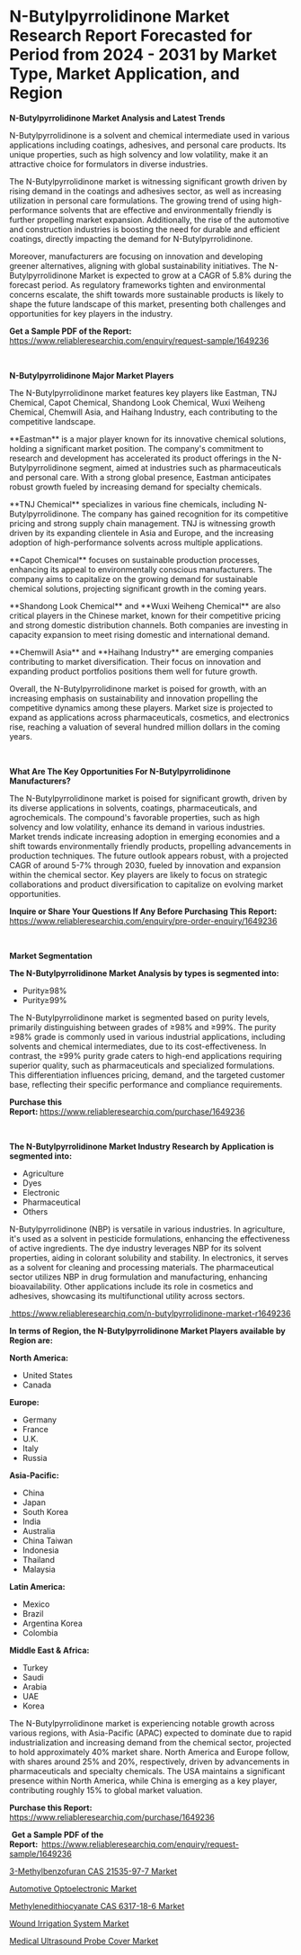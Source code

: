 <p><h1>N-Butylpyrrolidinone Market Research Report Forecasted for Period from 2024 -  2031 by Market Type, Market Application, and Region</h1></p><p><strong>N-Butylpyrrolidinone Market Analysis and Latest Trends</strong></p>
<p><p>N-Butylpyrrolidinone is a solvent and chemical intermediate used in various applications including coatings, adhesives, and personal care products. Its unique properties, such as high solvency and low volatility, make it an attractive choice for formulators in diverse industries.</p><p>The N-Butylpyrrolidinone market is witnessing significant growth driven by rising demand in the coatings and adhesives sector, as well as increasing utilization in personal care formulations. The growing trend of using high-performance solvents that are effective and environmentally friendly is further propelling market expansion. Additionally, the rise of the automotive and construction industries is boosting the need for durable and efficient coatings, directly impacting the demand for N-Butylpyrrolidinone.</p><p>Moreover, manufacturers are focusing on innovation and developing greener alternatives, aligning with global sustainability initiatives. The N-Butylpyrrolidinone Market is expected to grow at a CAGR of 5.8% during the forecast period. As regulatory frameworks tighten and environmental concerns escalate, the shift towards more sustainable products is likely to shape the future landscape of this market, presenting both challenges and opportunities for key players in the industry.</p></p>
<p><strong>Get a Sample PDF of the Report:&nbsp;</strong> <a href="https://www.reliableresearchiq.com/enquiry/request-sample/1649236?utm_campaign=1404&utm_medium=2&utm_source=Github&utm_content=ia&utm_term=15102024&utm_id=n-butylpyrrolidinone">https://www.reliableresearchiq.com/enquiry/request-sample/1649236</a></p>
<p>&nbsp;</p>
<p><strong>N-Butylpyrrolidinone Major Market Players</strong></p>
<p><p>The N-Butylpyrrolidinone market features key players like Eastman, TNJ Chemical, Capot Chemical, Shandong Look Chemical, Wuxi Weiheng Chemical, Chemwill Asia, and Haihang Industry, each contributing to the competitive landscape.</p><p>**Eastman** is a major player known for its innovative chemical solutions, holding a significant market position. The company's commitment to research and development has accelerated its product offerings in the N-Butylpyrrolidinone segment, aimed at industries such as pharmaceuticals and personal care. With a strong global presence, Eastman anticipates robust growth fueled by increasing demand for specialty chemicals.</p><p>**TNJ Chemical** specializes in various fine chemicals, including N-Butylpyrrolidinone. The company has gained recognition for its competitive pricing and strong supply chain management. TNJ is witnessing growth driven by its expanding clientele in Asia and Europe, and the increasing adoption of high-performance solvents across multiple applications.</p><p>**Capot Chemical** focuses on sustainable production processes, enhancing its appeal to environmentally conscious manufacturers. The company aims to capitalize on the growing demand for sustainable chemical solutions, projecting significant growth in the coming years.</p><p>**Shandong Look Chemical** and **Wuxi Weiheng Chemical** are also critical players in the Chinese market, known for their competitive pricing and strong domestic distribution channels. Both companies are investing in capacity expansion to meet rising domestic and international demand.</p><p>**Chemwill Asia** and **Haihang Industry** are emerging companies contributing to market diversification. Their focus on innovation and expanding product portfolios positions them well for future growth.</p><p>Overall, the N-Butylpyrrolidinone market is poised for growth, with an increasing emphasis on sustainability and innovation propelling the competitive dynamics among these players. Market size is projected to expand as applications across pharmaceuticals, cosmetics, and electronics rise, reaching a valuation of several hundred million dollars in the coming years.</p></p>
<p>&nbsp;</p>
<p><strong>What Are The Key Opportunities For N-Butylpyrrolidinone Manufacturers?</strong></p>
<p><p>The N-Butylpyrrolidinone market is poised for significant growth, driven by its diverse applications in solvents, coatings, pharmaceuticals, and agrochemicals. The compound's favorable properties, such as high solvency and low volatility, enhance its demand in various industries. Market trends indicate increasing adoption in emerging economies and a shift towards environmentally friendly products, propelling advancements in production techniques. The future outlook appears robust, with a projected CAGR of around 5-7% through 2030, fueled by innovation and expansion within the chemical sector. Key players are likely to focus on strategic collaborations and product diversification to capitalize on evolving market opportunities.</p></p>
<p><strong>Inquire or Share Your Questions If Any Before Purchasing This Report:</strong> <a href="https://www.reliableresearchiq.com/enquiry/pre-order-enquiry/1649236?utm_campaign=1404&utm_medium=2&utm_source=Github&utm_content=ia&utm_term=15102024&utm_id=n-butylpyrrolidinone">https://www.reliableresearchiq.com/enquiry/pre-order-enquiry/1649236</a></p>
<p>&nbsp;</p>
<p><strong>Market Segmentation</strong></p>
<p><strong>The N-Butylpyrrolidinone Market Analysis by types is segmented into:</strong></p>
<p><ul><li>Purity≥98%</li><li>Purity≥99%</li></ul></p>
<p><p>The N-Butylpyrrolidinone market is segmented based on purity levels, primarily distinguishing between grades of ≥98% and ≥99%. The purity ≥98% grade is commonly used in various industrial applications, including solvents and chemical intermediates, due to its cost-effectiveness. In contrast, the ≥99% purity grade caters to high-end applications requiring superior quality, such as pharmaceuticals and specialized formulations. This differentiation influences pricing, demand, and the targeted customer base, reflecting their specific performance and compliance requirements.</p></p>
<p><strong>Purchase this Report:&nbsp;</strong><a href="https://www.reliableresearchiq.com/purchase/1649236?utm_campaign=1404&utm_medium=2&utm_source=Github&utm_content=ia&utm_term=15102024&utm_id=n-butylpyrrolidinone">https://www.reliableresearchiq.com/purchase/1649236</a></p>
<p>&nbsp;</p>
<p><strong>The N-Butylpyrrolidinone Market Industry Research by Application is segmented into:</strong></p>
<p><ul><li>Agriculture</li><li>Dyes</li><li>Electronic</li><li>Pharmaceutical</li><li>Others</li></ul></p>
<p><p>N-Butylpyrrolidinone (NBP) is versatile in various industries. In agriculture, it's used as a solvent in pesticide formulations, enhancing the effectiveness of active ingredients. The dye industry leverages NBP for its solvent properties, aiding in colorant solubility and stability. In electronics, it serves as a solvent for cleaning and processing materials. The pharmaceutical sector utilizes NBP in drug formulation and manufacturing, enhancing bioavailability. Other applications include its role in cosmetics and adhesives, showcasing its multifunctional utility across sectors.</p></p>
<p><a href="https://www.reliableresearchiq.com/n-butylpyrrolidinone-market-r1649236?utm_campaign=1404&utm_medium=2&utm_source=Github&utm_content=ia&utm_term=15102024&utm_id=n-butylpyrrolidinone">&nbsp;https://www.reliableresearchiq.com/n-butylpyrrolidinone-market-r1649236</a></p>
<p><strong>In terms of Region, the N-Butylpyrrolidinone Market Players available by Region are:</strong></p>
<p>
    <p> <strong> North America: </strong>
        <ul>
            <li>United States</li>
            <li>Canada</li>
        </ul>
        </p> 
    <p> <strong> Europe: </strong>
        <ul>
            <li>Germany</li>
            <li>France</li>
            <li>U.K.</li>
            <li>Italy</li>
            <li>Russia</li>
        </ul>
        </p> 
    <p> <strong> Asia-Pacific: </strong>
        <ul>
            <li>China</li>
            <li>Japan</li>
            <li>South Korea</li>
            <li>India</li>
            <li>Australia</li>
            <li>China Taiwan</li>
            <li>Indonesia</li>
            <li>Thailand</li>
            <li>Malaysia</li>
        </ul>
        </p> 
    <p> <strong> Latin America: </strong>
        <ul>
            <li>Mexico</li>
            <li>Brazil</li>
            <li>Argentina Korea</li>
            <li>Colombia</li>
        </ul>
        </p> 
    <p> <strong> Middle East & Africa: </strong>
        <ul>
            <li>Turkey</li>
            <li>Saudi</li>
            <li>Arabia</li>
            <li>UAE</li>
            <li>Korea</li>
        </ul>
    </p>
    </p>
<p><p>The N-Butylpyrrolidinone market is experiencing notable growth across various regions, with Asia-Pacific (APAC) expected to dominate due to rapid industrialization and increasing demand from the chemical sector, projected to hold approximately 40% market share. North America and Europe follow, with shares around 25% and 20%, respectively, driven by advancements in pharmaceuticals and specialty chemicals. The USA maintains a significant presence within North America, while China is emerging as a key player, contributing roughly 15% to global market valuation.</p></p>
<p><strong>Purchase this Report: </strong><a href="https://www.reliableresearchiq.com/purchase/1649236?utm_campaign=1404&utm_medium=2&utm_source=Github&utm_content=ia&utm_term=15102024&utm_id=n-butylpyrrolidinone">https://www.reliableresearchiq.com/purchase/1649236</a></p>
<p>&nbsp;<strong>Get a Sample PDF of the Report:&nbsp;&nbsp;</strong><a href="https://www.reliableresearchiq.com/enquiry/request-sample/1649236?utm_campaign=1404&utm_medium=2&utm_source=Github&utm_content=ia&utm_term=15102024&utm_id=n-butylpyrrolidinone">https://www.reliableresearchiq.com/enquiry/request-sample/1649236</a></p>
<p><strong></strong></p>
<p><p><a href="https://www.linkedin.com/pulse/market-forecasting-change-global-3-methylbenzofuran-cas-21535-97-7-jbl0e?trk=public_post_embed_feed-article-content&utm_campaign=1404&utm_medium=2&utm_source=Github&utm_content=ia&utm_term=15102024&utm_id=n-butylpyrrolidinone">3-Methylbenzofuran CAS 21535-97-7 Market</a></p><p><a href="https://www.linkedin.com/pulse/automotive-optoelectronic-market-growth-outlook-from-2024-emqqe?trk=public_post_embed_feed-article-content&utm_campaign=1404&utm_medium=2&utm_source=Github&utm_content=ia&utm_term=15102024&utm_id=n-butylpyrrolidinone">Automotive Optoelectronic Market</a></p><p><a href="https://www.linkedin.com/pulse/charting-future-comprehensive-analysis-global-methylenedithiocyanate-hspke?trk=public_post_embed_feed-article-content&utm_campaign=1404&utm_medium=2&utm_source=Github&utm_content=ia&utm_term=15102024&utm_id=n-butylpyrrolidinone">Methylenedithiocyanate CAS 6317-18-6 Market</a></p><p><a href="https://www.linkedin.com/pulse/strategic-forecast-wound-irrigation-system-market-growth-euqke?trk=public_post_embed_feed-article-content&utm_campaign=1404&utm_medium=2&utm_source=Github&utm_content=ia&utm_term=15102024&utm_id=n-butylpyrrolidinone">Wound Irrigation System Market</a></p><p><a href="https://www.linkedin.com/pulse/medical-ultrasound-probe-cover-industry-forecast-market-465ae?trk=public_post_embed_feed-article-content&utm_campaign=1404&utm_medium=2&utm_source=Github&utm_content=ia&utm_term=15102024&utm_id=n-butylpyrrolidinone">Medical Ultrasound Probe Cover Market</a></p></p>